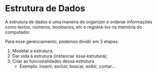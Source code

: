 # Estrutura de Dados

A estrutura de dados é uma maneira de organizer e ordenar informações como textos, números, booleanos, etc e registrá-los na memória do computador.

Para esse gerenciamento, podemos dividir em 3 etapas:

1. Modelar a estrutura;
1. Dar vida à estrutura (instanciar essa estrutura);
1. Criar as funcionalidades dessa estrutura
    * Exemplo: inserir, excluir, buscar, exibir, contar...
